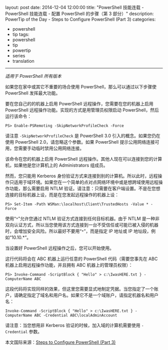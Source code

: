 ﻿layout: post
date: 2014-12-04 12:00:00
title: "PowerShell 技能连载 - PowerShell 技能连载 - 配置 PowerShell 的步骤（第 3 部分）"
description: PowerTip of the Day - Steps to Configure PowerShell (Part 3)
categories:
- powershell
- tip
tags:
- powershell
- tip
- powertip
- series
- translation
---
_适用于 PowerShell 所有版本_

如果您在家中或其它不重要的场合使用 PowerShell，那么可以通过以下步骤使 PowerShell 发挥最大功能。

要在您自己的的机器上启用 PowerShell 远程操作，您需要在您的机器上启用 PowerShell 远程操作功能。实现的方式是用管理员权限启动 PowerShell，然后运行该命令：

```
PS> Enable-PSRemoting -SkipNetworkProfileCheck -Force
```

请注意 `-SkipNetworkProfileCheck` 是 PowerShell 3.0 引入的概念。如果您仍在 使用 PowerShell 2.0，请忽略这个参数。如果 PowerShell 提示公用网络连接可用，您需要手动临时禁用公用网络连接。

该命令在您的机器上启用 PowerShell 远程操作。其他人现在可以连接到您的计算机，如果他是您计算机上的 Administrators 组成员。

然而，您只能用 Kerberos 身份验证方式来连接到别的计算机。所以此时，远程操作只适用于域环境。如果您在一个简单的点对点网络环境中或是想跨域使用远程操作功能，那么需要启用 NTLM 验证。请注意：只需要在客户端设置。不是在您想连接的目标机器上设，而是在您发起远程操作的机器上设：

```
PS> Set-Item -Path WSMan:\localhost\Client\TrustedHosts -Value * -Force
```

使用“`*`”允许您通过 NTLM 验证方式连接到任何目标机器。由于 NTLM 是一种非双向认证方式，所以当您使用该方式连接到一台不受信任或可能已被入侵的机器时，会增加安全风险。所以最好不要用“`*`”，而是指定 IP 地址或 IP 地址段，例如“10.10.*”。

当设置好 PowerShell 远程操作之后，您可以开始使用。

这行代码将会在 ABC 机器上运行任意的 PowerShell 代码（需要您事先在 ABC 机器上启用远程操作功能，并且拥有 ABC 机器上的管理员权限）：

```
PS> Invoke-Command -ScriptBlock { "Hello" > c:\IwasHERE.txt } -ComputerName ABC
```

这段代码将实现同样的效果，但这里您需要显式地制定凭据。当您指定了一个账户，请确定指定了域名和用户名。如果它不是一个域账户，请指定机器名和用户名：

```
Invoke-Command -ScriptBlock { "Hello" > c:\IwasHERE.txt } -ComputerName ABC -Credential ABC\localAdminAccount
```

请注意：当您想用非 Kerberos 验证的时候，加入域的计算机需要使用 `-Credential` 参数。

<!--more-->
本文国际来源：[Steps to Configure PowerShell (Part 3)](http://powershell.com/cs/blogs/tips/archive/2014/12/04/steps-to-configure-powershell-part-3.aspx)
